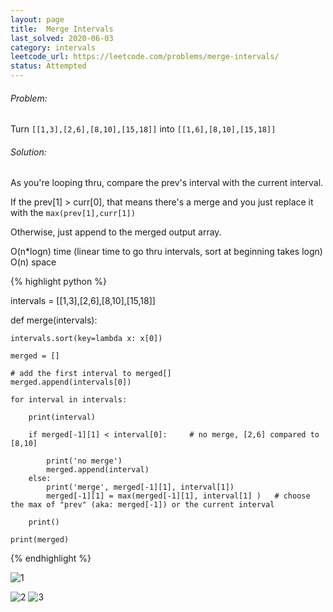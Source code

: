 ```yaml
---
layout: page
title:  Merge Intervals
last_solved: 2020-06-03
category: intervals
leetcode_url: https://leetcode.com/problems/merge-intervals/
status: Attempted
---
```


###### Problem:

Turn ```[[1,3],[2,6],[8,10],[15,18]]``` into ```[[1,6],[8,10],[15,18]]```

###### Solution:

As you're looping thru, compare the prev's interval with the current interval.

If the prev[1] > curr[0], that means there's a merge and you just replace it with the ```max(prev[1],curr[1])```

Otherwise, just append to the merged output array.

O(n*logn) time (linear time to go thru intervals, sort at beginning takes logn)
O(n) space

{% highlight python %}


intervals = [[1,3],[2,6],[8,10],[15,18]]


def merge(intervals):

    intervals.sort(key=lambda x: x[0])

    merged = []
    
    # add the first interval to merged[]
    merged.append(intervals[0])

    for interval in intervals:
        
        print(interval)

        if merged[-1][1] < interval[0]:     # no merge, [2,6] compared to [8,10]
            
            print('no merge')
            merged.append(interval)
        else:
            print('merge', merged[-1][1], interval[1])
            merged[-1][1] = max(merged[-1][1], interval[1] )   # choose the max of "prev" (aka: merged[-1]) or the current interval

        print()

    print(merged)


{% endhighlight %}


![1](https://gncsea.dm.files.1drv.com/y4mjA3je8pcrbSN4OeIyS6_Fbp3CccXJ_TNvSRzIRVqPR1FqKHQBJ3Se-BkQXL8E7ERPH4epEPNYVkveF7AsUgleTVjV11zb0hwLTYRBXLoTTmLs9K2LceSew1OItMb5cinpieckIkHkbirHvvZECTMjYs_nyU4X9Xb9-TRF6fpQlwtuB5vfxnk717JiS7RNnBnG5N60a_9MJQTy7isyZ3coA?width=2790&height=1030&cropmode=none)

![2](https://gnclyq.dm.files.1drv.com/y4mo6iX6isxgelOx67T_9bxo5-kMe5dekj4FGDn3lXlqLWKfFpgZfkGoTfFX8rL9CLWJavxlnYFfEG-Utz_kqWJvAzDsr6W0bEOav2tQQ8KuQrZU3BiYrSLkGKtVcFMH6gDO3qpC1pYn0FV-_-uO8vVhyrPYRfT5wxYhlRGT0N0qjJ6kHPDGv1buTrI6vlaoxTnGxFuZ6EQ_cNqtAYAwpnN9w?width=1817&height=2183&cropmode=none)
![3](https://gnekva.dm.files.1drv.com/y4mUVOcDYT0nz9z9jc9JevipHYRKKrxZ4HPG5t4Cxb4GlGhFHuQYZxzV34nmMhw3Ogv_PAX8Z_-9aOFoU7f8N2vh27CXVpKAhkLGG4BiSZkr8TEUIfAb9HWSZXuLqjjILBErFhYYMCwqq66C_JcQkBjfw66Wqh_dXyNrZo2hnq2kaOlKj1YFr8mSmc2pfXNpcJTLceIrUIm4etzfw2cPSHXzw?width=1365&height=2974&cropmode=none)

